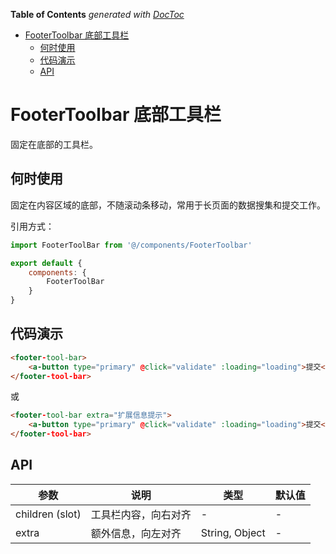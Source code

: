 <!-- START doctoc generated TOC please keep comment here to allow auto update -->
<!-- DON'T EDIT THIS SECTION, INSTEAD RE-RUN doctoc TO UPDATE -->
**Table of Contents**  *generated with [DocToc](https://github.com/thlorenz/doctoc)*

- [FooterToolbar 底部工具栏](#footertoolbar-%E5%BA%95%E9%83%A8%E5%B7%A5%E5%85%B7%E6%A0%8F)
  - [何时使用](#%E4%BD%95%E6%97%B6%E4%BD%BF%E7%94%A8)
  - [代码演示](#%E4%BB%A3%E7%A0%81%E6%BC%94%E7%A4%BA)
  - [API](#api)

<!-- END doctoc generated TOC please keep comment here to allow auto update -->

# FooterToolbar 底部工具栏

固定在底部的工具栏。



## 何时使用

固定在内容区域的底部，不随滚动条移动，常用于长页面的数据搜集和提交工作。



引用方式：

```javascript
import FooterToolBar from '@/components/FooterToolbar'

export default {
    components: {
        FooterToolBar
    }
}
```



## 代码演示

```html
<footer-tool-bar>
    <a-button type="primary" @click="validate" :loading="loading">提交</a-button>
</footer-tool-bar>
```
或
```html
<footer-tool-bar extra="扩展信息提示">
    <a-button type="primary" @click="validate" :loading="loading">提交</a-button>
</footer-tool-bar>
```


## API

参数 | 说明 | 类型 | 默认值
----|------|-----|------
children (slot) | 工具栏内容，向右对齐 | - | -
extra | 额外信息，向左对齐 | String, Object | -

